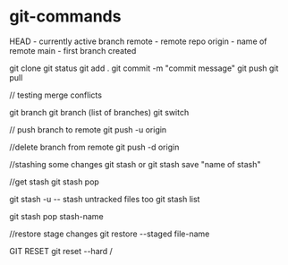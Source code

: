 # git-commands
HEAD - currently active branch
remote - remote repo
origin - name of remote
main - first branch created

git clone <repo-name>
git status
git add .
git commit -m "commit message" 
git push
git pull

// testing merge conflicts

git branch <branch-name>
git branch (list of branches)
git switch <Branch-name>

// push branch to remote
git push -u origin <branch-name>

//delete branch from remote
git push -d origin <branch-name>


//stashing some changes
git stash
or
git stash save "name of stash"

//get stash
git stash pop

git stash -u -- stash untracked files too
git stash list

git stash pop stash-name

//restore stage changes
git restore --staged file-name


GIT RESET
git reset --hard /<commit-hash/>
